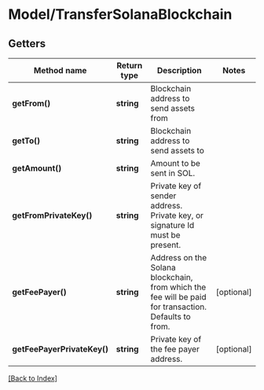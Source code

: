 # Model/TransferSolanaBlockchain

## Getters

Method name | Return type | Description | Notes
------------ | ------------- | ------------- | -------------
**getFrom()** | **string** | Blockchain address to send assets from |
**getTo()** | **string** | Blockchain address to send assets to |
**getAmount()** | **string** | Amount to be sent in SOL. |
**getFromPrivateKey()** | **string** | Private key of sender address. Private key, or signature Id must be present. |
**getFeePayer()** | **string** | Address on the Solana blockchain, from which the fee will be paid for transaction. Defaults to from. | [optional]
**getFeePayerPrivateKey()** | **string** | Private key of the fee payer address. | [optional]

[[Back to Index]](../index.md)
